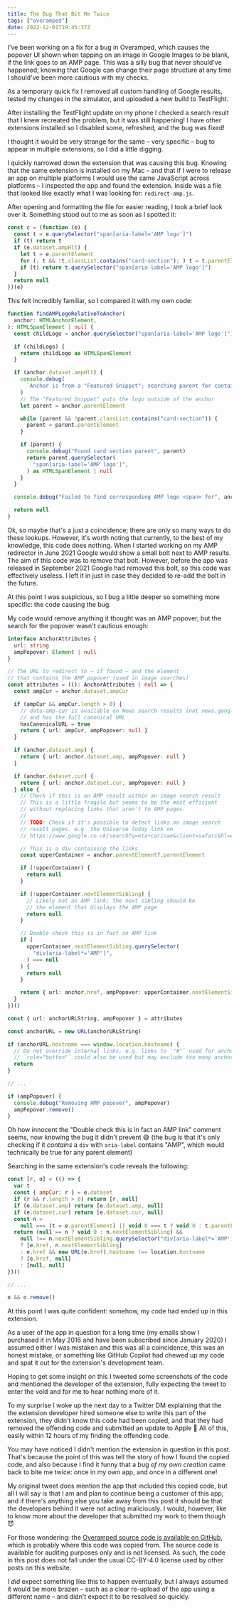 ```yaml
---
title: The Bug That Bit Me Twice
tags: ["overamped"]
date: 2022-12-01T19:45:37Z
---
```


I've been working on a fix for a bug in Overamped, which causes the popover UI shown when tapping on an image in Google Images to be blank, if the link goes to an AMP page. This was a silly bug that never should've happened; knowing that Google can change their page structure at any time I should've been more cautious with my checks.

As a temporary quick fix I removed all custom handling of Google results, tested my changes in the simulator, and uploaded a new build to TestFlight.

After installing the TestFlight update on my phone I checked a search result that I knew recreated the problem, but it was still happening! I have other extensions installed so I disabled some, refreshed, and the bug was fixed!

I thought it would be very strange for the same – very specific – bug to appear in multiple extensions, so I did a little digging.

<!-- more -->

I quickly narrowed down the extension that was causing this bug. Knowing that the same extension is installed on my Mac – and that if I were to release an app on multiple platforms I would use the same JavaScript across platforms – I inspected the app and found the extension. Inside was a file that looked like exactly what I was looking for: `redirect-amp.js`.

After opening and formatting the file for easier reading, I took a brief look over it. Something stood out to me as soon as I spotted it:

```javascript
const c = (function (e) {
  const t = e.querySelector("span[aria-label='AMP logo']")
  if (t) return t
  if (e.dataset.ampHlt) {
    let t = e.parentElement
    for (; t && !t.classList.contains("card-section"); ) t = t.parentElement
    if (t) return t.querySelector("span[aria-label='AMP logo']")
  }
  return null
})(e)
```

This felt incredibly familiar, so I compared it with my own code:

```typescript
function findAMPLogoRelativeToAnchor(
  anchor: HTMLAnchorElement,
): HTMLSpanElement | null {
  const childLogo = anchor.querySelector("span[aria-label='AMP logo']")

  if (childLogo) {
    return childLogo as HTMLSpanElement
  }

  if (anchor.dataset.ampHlt) {
    console.debug(
      `Anchor is from a "Featured Snippet"; searching parent for container`,
    )
    // The "Featured Snippet" puts the logo outside of the anchor
    let parent = anchor.parentElement

    while (parent && !parent.classList.contains("card-section")) {
      parent = parent.parentElement
    }

    if (parent) {
      console.debug("Found card section parent", parent)
      return parent.querySelector(
        "span[aria-label='AMP logo']",
      ) as HTMLSpanElement | null
    }
  }

  console.debug("Failed to find corresponding AMP logo <span> for", anchor)

  return null
}
```

Ok, so maybe that's a just a coincidence; there are only so many ways to do these lookups. However, it's worth noting that currently, to the best of my knowledge, this code does nothing. When I started working on my AMP redirector in June 2021 Google would show a small bolt next to AMP results. The aim of this code was to remove that bolt. However, before the app was released in September 2021 Google had removed this bolt, so this code was effectively useless. I left it in just in case they decided to re-add the bolt in the future.

At this point I was suspicious, so I bug a little deeper so something more specific: the code causing the bug.

My code would remove anything it thought was an AMP popover, but the search for the popover wasn't cautious enough:

```typescript
interface AnchorAttributes {
  url: string
  ampPopover: Element | null
}

// The URL to redirect to – if found – and the element
// that contains the AMP popover (used in image searches)
const attributes = ((): AnchorAttributes | null => {
  const ampCur = anchor.dataset.ampCur

  if (ampCur && ampCur.length > 0) {
    // data-amp-cur is available on News search results (not news.google)
    // and has the full canonical URL
    hasCanonicalURL = true
    return { url: ampCur, ampPopover: null }
  }

  if (anchor.dataset.amp) {
    return { url: anchor.dataset.amp, ampPopover: null }
  }

  if (anchor.dataset.cur) {
    return { url: anchor.dataset.cur, ampPopover: null }
  } else {
    // Check if this is an AMP result within an image search result
    // This is a little fragile but seems to be the most efficient
    // without replacing links that aren't to AMP pages.
    //
    // TODO: Check if it's possible to detect links on image search
    // result pages. e.g. the Universe Today link on
    // https://www.google.co.uk/search?q=eta+carinae&client=safari&hl=en-gb&prmd=nivx&source=lnms&tbm=isch&sa=X&ved=2ahUKEwjBqdOumez1AhXoJEQIHS7UBWAQ_AUoAnoECAIQAg&biw=375&bih=635&dpr=3

    // This is a div containing the links
    const upperContainer = anchor.parentElement?.parentElement

    if (!upperContainer) {
      return null
    }

    if (!upperContainer.nextElementSibling) {
      // Likely not an AMP link; the next sibling should be
      // the element that displays the AMP page
      return null
    }

    // Double check this is in fact an AMP link
    if (
      upperContainer.nextElementSibling.querySelector(
        "div[aria-label*='AMP']",
      ) === null
    ) {
      return null
    }

    return { url: anchor.href, ampPopover: upperContainer.nextElementSibling }
  }
})()

const { url: anchorURLString, ampPopover } = attributes

const anchorURL = new URL(anchorURLString)

if (anchorURL.hostname === window.location.hostname) {
  // Do not override internal links, e.g. links to `"#"` used for anchors acting as buttons
  // `role="button"` could also be used but may exclude too many anchors
  return
}

// ...

if (ampPopover) {
  console.debug("Removing AMP popover", ampPopover)
  ampPopover.remove()
}
```

Oh how innocent the "Double check this is in fact an AMP link" comment seems, now knowing the bug it didn't prevent 😅 (the bug is that it's only checking if it _contains_ a `div` with `aria-label` contains "AMP", which would technically be true for any parent element)

Searching in the same extension's code reveals the following:

```javascript
const [r, o] = (() => {
  var t
  const { ampCur: r } = e.dataset
  if (r && r.length > 0) return [r, null]
  if (e.dataset.amp) return [e.dataset.amp, null]
  if (e.dataset.cur) return [e.dataset.cur, null]
  const n =
    null === (t = e.parentElement) || void 0 === t ? void 0 : t.parentElement
  return (null == n ? void 0 : n.nextElementSibling) &&
    null !== n.nextElementSibling.querySelector("div[aria-label*='AMP']")
    ? [e.href, n.nextElementSibling]
    : e.href && new URL(e.href).hostname !== location.hostname
    ? [e.href, null]
    : [null, null]
})()

// ...

o && o.remove()
```

At this point I was quite confident: somehow, my code had ended up in this extension.

As a user of the app in question for a long time (my emails show I purchased it in May 2016 and have been subscribed since January 2020) I assumed either I was mistaken and this was all a coincidence, this was an honest mistake, or something like GitHub Copilot had chewed up my code and spat it out for the extension's development team.

Hoping to get some insight on this I tweeted some screenshots of the code and mentioned the developer of the extension, fully expecting the tweet to enter the void and for me to hear nothing more of it.

To my surprise I woke up the next day to a Twitter DM explaining that the the extension developer hired someone else to write this part of the extension, they didn't know this code had been copied, and that they had removed the offending code and submitted an update to Apple 🎉 All of this, easily within 12 hours of my finding the offending code.

You may have noticed I didn't mention the extension in question in this post. That's because the point of this was tell the story of how I found the copied code, and also because I find it funny that a bug _of my own creation_ came back to bite me twice: once in my own app, and once in a different one!

My original tweet does mention the app that included this copied code, but all I will say is that I am and plan to continue being a customer of this app, and if there's anything else you take away from this post it should be that the developers behind it were not acting maliciously. I would, however, like to know more about the developer that submitted my work to them though 😈

For those wondering: the [Overamped source code is available on GitHub](https://github.com/JosephDuffy/Overamped/), which is probably where this code was copied from. The source code is available for auditing purposes only and is not licensed. As such, the code in this post does not fall under the usual CC-BY-4.0 license used by other posts on this website.

I _did_ expect something like this to happen eventually, but I always assumed it would be more brazen – such as a clear re-upload of the app using a different name – and didn't expect it to be resolved so quickly.
